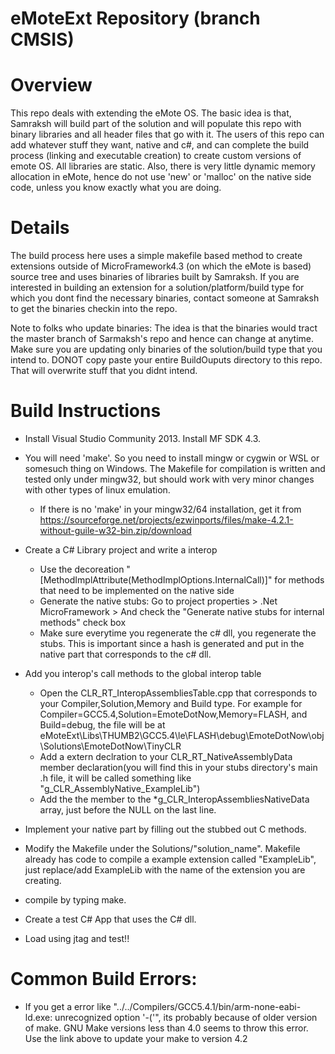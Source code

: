 # eMoteExt Repository (branch CMSIS)

# Overview
This repo deals with extending the eMote OS. The basic idea is that, Samraksh will build part of the solution and will populate this repo with binary libraries and all header files that go with it. The users of this repo can add whatever stuff they want, native and c#, and can complete the build process (linking and executable creation) to create custom versions of emote OS. All libraries are static. Also, there is very little dynamic memory allocation in eMote, hence do not use 'new' or 'malloc' on the native side code, unless you know exactly what you are doing.

# Details
The build process here uses a simple makefile based method to create extensions outside of MicroFramework4.3 (on which the eMote is based) source tree and uses binaries of libraries built by Samraksh. If you are interested in building an extension for a solution/platform/build type for which you dont find the necessary binaries, contact someone at Samraksh to get the binaries checkin into the repo.

Note to folks who update binaries: The idea is that the binaries would tract the master branch of Sarmaksh's repo and hence can change at anytime. Make sure you are updating only binaries of the solution/build type that you intend to. DONOT copy paste your entire BuildOuputs directory to this repo. That will overwrite stuff that you didnt intend.

# Build Instructions
- Install Visual Studio Community 2013. Install MF SDK 4.3. 
- You will need 'make'. So you need to install mingw or cygwin or WSL or somesuch thing on Windows. The Makefile for compilation is written and tested only under mingw32, but should work with very minor changes with other types of linux emulation.
	- If there is no 'make' in your mingw32/64 installation, get it from https://sourceforge.net/projects/ezwinports/files/make-4.2.1-without-guile-w32-bin.zip/download
- Create a C# Library project and write a interop
	- Use the decoreation "[MethodImplAttribute(MethodImplOptions.InternalCall)]" for methods that need to be implemented on the native side
	- Generate the native stubs: Go to project properties > .Net MicroFramework > And check the "Generate native stubs for internal methods" check box
	- Make sure everytime you regenerate the c# dll, you regenerate the stubs. This is important since a hash is generated and put in the native part that corresponds to the c# dll.
- Add you interop's call methods to the global interop table
	- Open the CLR_RT_InteropAssembliesTable.cpp that corresponds to your Compiler,Solution,Memory and Build type. For example for Compiler=GCC5.4,Solution=EmoteDotNow,Memory=FLASH, and Build=debug, the file will be at eMoteExt\Libs\THUMB2\GCC5.4\le\FLASH\debug\EmoteDotNow\obj\Solutions\EmoteDotNow\TinyCLR 
	- Add a extern declration to your CLR_RT_NativeAssemblyData member declaration(you will find this in your stubs directory's main .h file, it will be called something like "g_CLR_AssemblyNative_ExampleLib")
	- Add the the member to the *g_CLR_InteropAssembliesNativeData array, just before the NULL on the last line.
- Implement your native part by filling out the stubbed out C methods.

- Modify the Makefile under the Solutions/"solution_name". Makefile already has code to compile a  example extension called "ExampleLib", just replace/add ExampleLib with the name of the extension you are creating.
- compile by typing make.
- Create a test C# App that uses the C# dll.
- Load using jtag and test!!

# Common Build Errors:

- If you get a error like "../../Compilers/GCC5.4.1/bin/arm-none-eabi-ld.exe: unrecognized option '-\('", its probably because of older version of make. GNU Make versions less than 4.0 seems to throw this error. Use the link above to update your make to version 4.2
	
